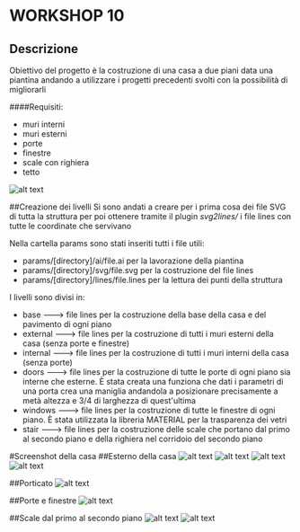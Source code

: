 # WORKSHOP 10

## Descrizione
Obiettivo del progetto è la costruzione di una casa a due piani data una piantina andando a utilizzare i progetti precedenti svolti con la possibilità di migliorarli

####Requisiti:
- muri interni 
- muri esterni
- porte
- finestre
- scale con righiera
- tetto

![alt text](https://github.com/molinarap/ggpl/blob/master/2017-01-13/images/model.jpg "all")

##Creazione dei livelli
Si sono andati a creare per i prima cosa dei file SVG di tutta la struttura per poi ottenere tramite il plugin *svg2lines/* i file lines con tutte le coordinate che servivano

Nella cartella params sono stati inseriti tutti i file utili:
- params/[directory]/ai/file.ai per la lavorazione della piantina
- params/[directory]/svg/file.svg per la costruzione del file lines
- params/[directory]/lines/file.lines per la lettura dei punti della struttura

I livelli sono divisi in:
- base ---> file lines per la costruzione della base della casa e del pavimento di ogni piano
- external ---> file lines per la costruzione di tutti i muri esterni della casa (senza porte e finestre)
- internal ---> file lines per la costruzione di tutti i muri interni della casa (senza porte)
- doors ---> file lines per la costruzione di tutte le porte di ogni piano sia interne che esterne. È stata creata una funziona che dati i parametri di una porta crea una maniglia andandola a posizionare precisamente a metà altezza e 3/4 di larghezza di quest'ultima
- windows ---> file lines per la costruzione di tutte le finestre di ogni piano. È stata utilizzata la libreria MATERIAL per la trasparenza dei vetri
- stair ---> file lines per la costruzione delle scale che portano dal primo al secondo piano e della righiera nel corridoio del secondo piano

#Screenshot della casa
##Esterno della casa
![alt text](https://github.com/molinarap/ggpl/blob/master/2017-01-13/images/img7.png "all")
![alt text](https://github.com/molinarap/ggpl/blob/master/2017-01-13/images/img6.png "all")
![alt text](https://github.com/molinarap/ggpl/blob/master/2017-01-13/images/img2.png "all")
![alt text](https://github.com/molinarap/ggpl/blob/master/2017-01-13/images/img3.png "all")

##Porticato
![alt text](https://github.com/molinarap/ggpl/blob/master/2017-01-13/images/img8.png "all")

##Porte e finestre
![alt text](https://github.com/molinarap/ggpl/blob/master/2017-01-13/images/img5.png "all")

##Scale dal primo al secondo piano
![alt text](https://github.com/molinarap/ggpl/blob/master/2017-01-13/images/img4.png "all")
![alt text](https://github.com/molinarap/ggpl/blob/master/2017-01-13/images/img1.png "all")
